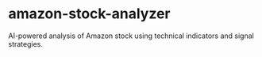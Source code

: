 # amazon-stock-analyzer
AI-powered analysis of Amazon stock using technical indicators and signal strategies.
